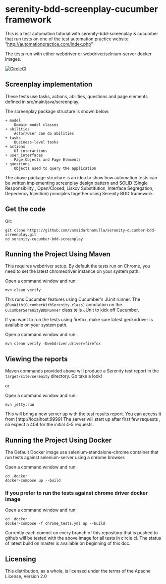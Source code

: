 # serenity-bdd-screenplay-cucumber framework

This is a test automation tutorial with serenity-bdd-screenplay & cucumber that run tests on
 one of the test automation practice website "http://automationpractice.com/index.php"

The tests run with either webdriver or webdriver/selnium-server docker images.

[![CircleCI](https://circleci.com/gh/vamsidarbhamulla/serenity-cucumber-bdd-screenplay.svg?style=svg)](https://circleci.com/gh/vamsidarbhamulla/serenity-cucumber-bdd-screenplay)

## Screenplay implementation

These tests use tasks, actions, abilities, questions and page elements defined in src/main/java/screenplay.

The screenplay package structure is shown below:
````
+ model
    Domain model classes
+ abilities
    Actor/User can do abilities
+ tasks
    Business-level tasks
+ actions
    UI interactions
+ user_interfaces
    Page Objects and Page Elements
+ questions
    Objects used to query the application
````

The above package structure is an idea to show how automation tests can be written implementing 
screenplay design pattern and SOLID (Single Responsibility , Open/Closed, Liskov Substitution, 
Interface Segregation, Depedency Injection) principles together using Serenity BDD framework.
 

## Get the code

Git:

    git clone https://github.com/vamsidarbhamulla/serenity-cucumber-bdd-screenplay.git
    cd serenity-cucumber-bdd-screenplay

## Running the Project Using Maven
This requires webdriver setup. By default the tests run on Chrome, you need to set the latest chromedriver instance on your system path.

Open a command window and run:

    mvn clean verify

This runs Cucumber features using Cucumber's JUnit runner. The `@RunWith(CucumberWithSerenity.class)` annotation on the `CucumberSerenityBDDRunner`
class tells JUnit to kick off Cucumber.

If you want to run the tests using firefox, make sure latest geckodriver is available on your system path. 

Open a command window and run:

    mvn clean verify -Dwebdriver.driver=firefox

## Viewing the reports

Maven commands provided above will produce a Serenity test report in the `target/site/serenity` directory. Go take a look!

or 

Open a command window and run:

    mvn jetty:run
    
This will bring a new server up with the test results report. You can access it from [http://localhost:9999]
The server will start up after first few requests , so expect a 404 for the initial 4-5 requests.

## Running the Project Using Docker
The Default Docker image use selenium-standalone-chrome container that run tests against
 selenium-server using a chrome browser. 
 
Open a command window and run:

    cd .docker
    docker-compose up --build

### If you prefer to run the tests against chrome driver docker image

Open a command window and run:

    cd .docker
    docker-compose -f chrome_tests.yml up --build
   
Currently each commit on every branch of this repository that is pushed to github will be tested with the above image for all tests 
in circle ci. The status of latest build on master is available on beginning of this doc. 
 
## Licensing

This distribution, as a whole, is licensed under the terms of the Apache License, Version 2.0
